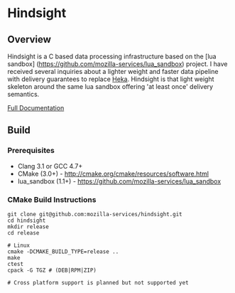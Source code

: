 # Hindsight

## Overview

Hindsight is a C based data processing infrastructure based on the [lua sandbox]
(https://github.com/mozilla-services/lua_sandbox) project.  I have received
several inquiries about a lighter weight and faster data pipeline with delivery
guarantees to replace [Heka](https://github.com/mozilla-services/heka).
Hindsight is that light weight skeleton around the same lua sandbox offering
'at least once' delivery semantics.

[Full Documentation](docs/index.md)

## Build

### Prerequisites

* Clang 3.1 or GCC 4.7+
* CMake (3.0+) - http://cmake.org/cmake/resources/software.html
* lua_sandbox (1.1+) - https://github.com/mozilla-services/lua_sandbox

### CMake Build Instructions

    git clone git@github.com:mozilla-services/hindsight.git
    cd hindsight 
    mkdir release
    cd release
    
    # Linux
    cmake -DCMAKE_BUILD_TYPE=release ..
    make
    ctest
    cpack -G TGZ # (DEB|RPM|ZIP)

    # Cross platform support is planned but not supported yet
